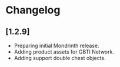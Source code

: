 # Changelog

## [1.2.9]

- Preparing initial Mondrinth release.
- Adding product assets for GBTI Network.
- Adding support double chest objects.